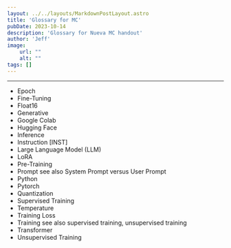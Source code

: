 ```yaml
---
layout: ../../layouts/MarkdownPostLayout.astro
title: 'Glossary for MC'
pubDate: 2023-10-14
description: 'Glossary for Nueva MC handout'
author: 'Jeff'
image:
    url: ""
    alt: ""
tags: []
---
```


***
* Epoch
* Fine-Tuning
* Float16
* Generative
* Google Colab
* Hugging Face
* Inference
* Instruction [INST]
* Large Language Model (LLM)
* LoRA
* Pre-Training
* Prompt see also System Prompt versus User Prompt
* Python
* Pytorch
* Quantization
* Supervised Training
* Temperature
* Training Loss
* Training see also supervised training, unsupervised training
* Transformer
* Unsupervised Training

